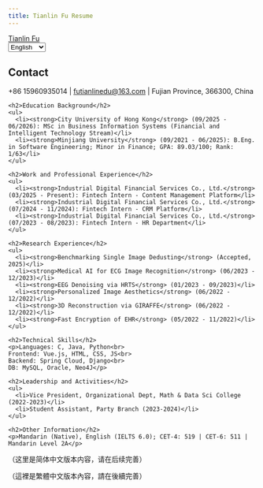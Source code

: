 ```yaml
---
title: Tianlin Fu Resume
---
```


<!DOCTYPE html>
<html lang="en">
<head>
  <meta charset="UTF-8">
  <meta name="viewport" content="width=device-width, initial-scale=1.0">
  <title>Tianlin Fu Resume</title>
  <link rel="stylesheet" href="https://cdn.jsdelivr.net/npm/bootstrap@5.3.0/dist/css/bootstrap.min.css">
  <style>
    body { padding-top: 70px; }
    .lang-selector { margin-left: auto; }
  </style>
</head>
<body>
  <!-- Navbar -->
  <nav class="navbar navbar-expand-lg navbar-dark bg-dark fixed-top">
    <div class="container-fluid">
      <a class="navbar-brand" href="#">Tianlin Fu</a>
      <div class="lang-selector">
        <select id="langSelect" class="form-select form-select-sm">
          <option value="en">English</option>
          <option value="zh-CN">简体中文</option>
          <option value="zh-TW">繁體中文</option>
        </select>
      </div>
    </div>
  </nav>

  <!-- Main content -->
  <div class="container mt-4" id="content-en">
    <h2>Contact</h2>
    <p>+86 15960935014 | <a href="mailto:futianlinedu@163.com">futianlinedu@163.com</a> | Fujian Province, 366300, China</p>

    <h2>Education Background</h2>
    <ul>
      <li><strong>City University of Hong Kong</strong> (09/2025 - 06/2026): MSc in Business Information Systems (Financial and Intelligent Technology Stream)</li>
      <li><strong>Minjiang University</strong> (09/2021 - 06/2025): B.Eng. in Software Engineering; Minor in Finance; GPA: 89.03/100; Rank: 1/63</li>
    </ul>

    <h2>Work and Professional Experience</h2>
    <ul>
      <li><strong>Industrial Digital Financial Services Co., Ltd.</strong> (03/2025 - Present): Fintech Intern - Content Management Platform</li>
      <li><strong>Industrial Digital Financial Services Co., Ltd.</strong> (07/2024 - 11/2024): Fintech Intern - CRM Platform</li>
      <li><strong>Industrial Digital Financial Services Co., Ltd.</strong> (07/2023 - 08/2023): Fintech Intern - HR Department</li>
    </ul>

    <h2>Research Experience</h2>
    <ul>
      <li><strong>Benchmarking Single Image Dedusting</strong> (Accepted, 2025)</li>
      <li><strong>Medical AI for ECG Image Recognition</strong> (06/2023 - 12/2023)</li>
      <li><strong>EEG Denoising via HRTS</strong> (01/2023 - 09/2023)</li>
      <li><strong>Personalized Image Aesthetics</strong> (06/2022 - 12/2022)</li>
      <li><strong>3D Reconstruction via GIRAFFE</strong> (06/2022 - 12/2022)</li>
      <li><strong>Fast Encryption of EHR</strong> (05/2022 - 11/2022)</li>
    </ul>

    <h2>Technical Skills</h2>
    <p>Languages: C, Java, Python<br>
    Frontend: Vue.js, HTML, CSS, JS<br>
    Backend: Spring Cloud, Django<br>
    DB: MySQL, Oracle, Neo4J</p>

    <h2>Leadership and Activities</h2>
    <ul>
      <li>Vice President, Organizational Dept, Math & Data Sci College (2022-2023)</li>
      <li>Student Assistant, Party Branch (2023-2024)</li>
    </ul>

    <h2>Other Information</h2>
    <p>Mandarin (Native), English (IELTS 6.0); CET-4: 519 | CET-6: 511 | Mandarin Level 2A</p>
  </div>

  <!-- Placeholder for zh-CN and zh-TW content -->
  <div class="container mt-4 d-none" id="content-zh-CN">
    <p>（这里是简体中文版本内容，请在后续完善）</p>
  </div>

  <div class="container mt-4 d-none" id="content-zh-TW">
    <p>（這裡是繁體中文版本內容，請在後續完善）</p>
  </div>

  <script>
    const langSelect = document.getElementById('langSelect');
    const contents = {
      'en': document.getElementById('content-en'),
      'zh-CN': document.getElementById('content-zh-CN'),
      'zh-TW': document.getElementById('content-zh-TW'),
    };
    langSelect.addEventListener('change', () => {
      for (let key in contents) contents[key].classList.add('d-none');
      contents[langSelect.value].classList.remove('d-none');
    });
  </script>
</body>
</html>
